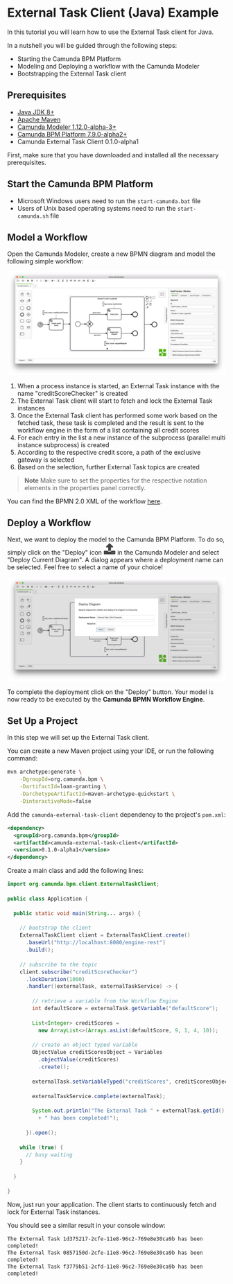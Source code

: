 # External Task Client (Java) Example

In this tutorial you will learn how to use the External Task client for Java.

In a nutshell you will be guided through the following steps:
* Starting the Camunda BPM Platform
* Modeling and Deploying a workflow with the Camunda Modeler
* Bootstrapping the External Task client

## Prerequisites
* [Java JDK 8+](http://www.oracle.com/technetwork/java/javase/downloads/jdk8-downloads-2133151.html)
* [Apache Maven](https://maven.apache.org/download.cgi)
* [Camunda Modeler 1.12.0-alpha-3+](https://camunda.org/release/camunda-modeler/1.12.0-alpha-3/)
* [Camunda BPM Platform 7.9.0-alpha2+](https://camunda.org/release/camunda-bpm/tomcat/7.9/camunda-bpm-tomcat-7.9.0-alpha2.zip)
* Camunda External Task Client 0.1.0-alpha1

First, make sure that you have downloaded and installed all the necessary prerequisites.

## Start the Camunda BPM Platform
* Microsoft Windows users need to run the `start-camunda.bat` file
* Users of Unix based operating systems need to run the `start-camunda.sh` file

## Model a Workflow

Open the Camunda Modeler, create a new BPMN diagram and model the following simple workflow:

![workflow](./img/image1.png)

1. When a process instance is started, an External Task instance with the name "creditScoreChecker" is created
2. The External Task client will start to fetch and lock the External Task instances
3. Once the External Task client has performed some work based on the fetched task, 
these task is completed and the result is sent to the workflow engine in the form of a list containing all credit scores
4. For each entry in the list a new instance of the subprocess (parallel multi instance subprocess) is created
5. According to the respective credit score, a path of the exclusive gateway is selected
6. Based on the selection, further External Task topics are created

> **Note**
> Make sure to set the properties for the respective notation elements in the properties panel correctly.

You can find the BPMN 2.0 XML of the workflow [here](./workflow.bpmn).

## Deploy a Workflow

Next, we want to deploy the model to the Camunda BPM Platform. To do so, simply click on the "Deploy" icon 
![deploy button](./img/image3.png) in the Camunda Modeler and select "Deploy Current Diagram". 
A dialog appears where a deployment name can be selected. Feel free to select a name of your choice!

![deploy dialog](./img/image2.png)

To complete the deployment click on the "Deploy" button. Your model is now ready to be executed by the **Camunda BPMN Workflow Engine**.

## Set Up a Project
In this step we will set up the External Task client.

You can create a new Maven project using your IDE, or run the following command:

```sh
mvn archetype:generate \
    -DgroupId=org.camunda.bpm \
    -DartifactId=loan-granting \
    -DarchetypeArtifactId=maven-archetype-quickstart \
    -DinteractiveMode=false
```

Add the `camunda-external-task-client` dependency to the project's `pom.xml`:
```xml
<dependency>
  <groupId>org.camunda.bpm</groupId>
  <artifactId>camunda-external-task-client</artifactId>
  <version>0.1.0-alpha1</version>
</dependency>
```

Create a main class and add the following lines:
```java
import org.camunda.bpm.client.ExternalTaskClient;

public class Application {

  public static void main(String... args) {
    
    // bootstrap the client
    ExternalTaskClient client = ExternalTaskClient.create()
      .baseUrl("http://localhost:8080/engine-rest")
      .build();
    
    // subscribe to the topic
    client.subscribe("creditScoreChecker")
      .lockDuration(1000)
      .handler((externalTask, externalTaskService) -> {
      
        // retrieve a variable from the Workflow Engine
        int defaultScore = externalTask.getVariable("defaultScore");
    
        List<Integer> creditScores = 
          new ArrayList<>(Arrays.asList(defaultScore, 9, 1, 4, 10));
        
        // create an object typed variable
        ObjectValue creditScoresObject = Variables
          .objectValue(creditScores)
          .create();
    
        externalTask.setVariableTyped("creditScores", creditScoresObject);
    
        externalTaskService.complete(externalTask);
        
        System.out.println("The External Task " + externalTask.getId() 
          + " has been completed!");
    
      }).open();
    
    while (true) {
      // busy waiting
    }
    
  }

}
```

Now, just run your application. The client starts to continuously fetch and lock for External Task instances.

You should see a similar result in your console window:
```
The External Task 1d375217-2cfe-11e8-96c2-769e8e30ca9b has been completed!
The External Task 0857150d-2cfe-11e8-96c2-769e8e30ca9b has been completed!
The External Task f3779b51-2cfd-11e8-96c2-769e8e30ca9b has been completed!
